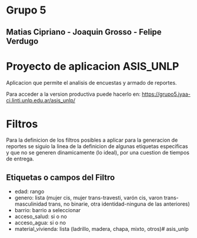 # Grupo 5
## Matias Cipriano - Joaquin Grosso - Felipe Verdugo
# Proyecto de aplicacion ASIS_UNLP

Aplicacion que permite el analisis de encuestas y armado de reportes.

Para acceder a la version productiva puede hacerlo en: https://grupo5.jyaa-ci.linti.unlp.edu.ar/asis_unlp/

# Filtros
Para la definicion de los filtros posibles a aplicar para la generacion de reportes se siguio la linea de la definicion de algunas etiquetas especificas y que no se generen dinamicamente (lo ideal), por una cuestion de tiempos de entrega.

## Etiquetas o campos del Filtro
- edad: rango
- genero: lista (mujer cis, mujer trans-travesti, varón cis, varon trans-masculinidad trans, no binarie, otra identidad-ninguna de las anteriores)
- barrio: barrio a seleccionar
- acceso_salud: si o no
- acceso_agua: si o no
- material_vivienda: lista (ladrillo, madera, chapa, mixto, otros)# asis_unlp
